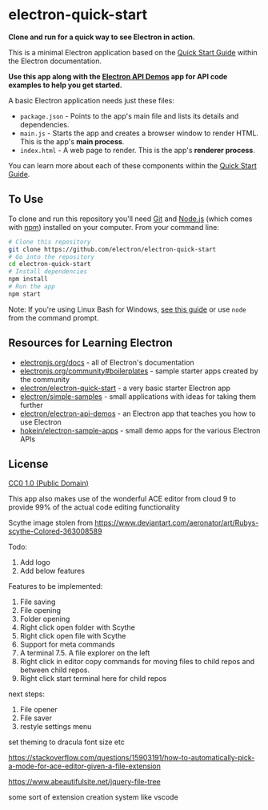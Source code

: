 # electron-quick-start

**Clone and run for a quick way to see Electron in action.**

This is a minimal Electron application based on the [Quick Start Guide](https://electronjs.org/docs/tutorial/quick-start) within the Electron documentation.

**Use this app along with the [Electron API Demos](https://electronjs.org/#get-started) app for API code examples to help you get started.**

A basic Electron application needs just these files:

- `package.json` - Points to the app's main file and lists its details and dependencies.
- `main.js` - Starts the app and creates a browser window to render HTML. This is the app's **main process**.
- `index.html` - A web page to render. This is the app's **renderer process**.

You can learn more about each of these components within the [Quick Start Guide](https://electronjs.org/docs/tutorial/quick-start).

## To Use

To clone and run this repository you'll need [Git](https://git-scm.com) and [Node.js](https://nodejs.org/en/download/) (which comes with [npm](http://npmjs.com)) installed on your computer. From your command line:

```bash
# Clone this repository
git clone https://github.com/electron/electron-quick-start
# Go into the repository
cd electron-quick-start
# Install dependencies
npm install
# Run the app
npm start
```

Note: If you're using Linux Bash for Windows, [see this guide](https://www.howtogeek.com/261575/how-to-run-graphical-linux-desktop-applications-from-windows-10s-bash-shell/) or use `node` from the command prompt.

## Resources for Learning Electron

- [electronjs.org/docs](https://electronjs.org/docs) - all of Electron's documentation
- [electronjs.org/community#boilerplates](https://electronjs.org/community#boilerplates) - sample starter apps created by the community
- [electron/electron-quick-start](https://github.com/electron/electron-quick-start) - a very basic starter Electron app
- [electron/simple-samples](https://github.com/electron/simple-samples) - small applications with ideas for taking them further
- [electron/electron-api-demos](https://github.com/electron/electron-api-demos) - an Electron app that teaches you how to use Electron
- [hokein/electron-sample-apps](https://github.com/hokein/electron-sample-apps) - small demo apps for the various Electron APIs

## License

[CC0 1.0 (Public Domain)](LICENSE.md)



This app also makes use of the wonderful ACE editor from
cloud 9 to provide 99% of the actual code editing functionality

Scythe image stolen from 
https://www.deviantart.com/aeronator/art/Rubys-scythe-Colored-363008589


Todo:
1. Add logo
2. Add below features

Features to be implemented:

1. File saving
2. File opening
3. Folder opening
4. Right click open folder with Scythe
5. Right click open file with Scythe
6. Support for meta commands
7. A terminal
7.5. A file explorer on the left
8. Right click in editor copy commands for moving files to 
child repos and between child repos.
9. Right click start terminal here for child repos


next steps:

1. File opener
2. File saver
3. restyle settings menu

set theming to dracula font size etc

https://stackoverflow.com/questions/15903191/how-to-automatically-pick-a-mode-for-ace-editor-given-a-file-extension

https://www.abeautifulsite.net/jquery-file-tree

<!-- proxy git commmands -->

<!-- proxy meta commands -->

some sort of extension creation system like vscode

<!-- spell checking with ability to add to dictionary / ignore -->